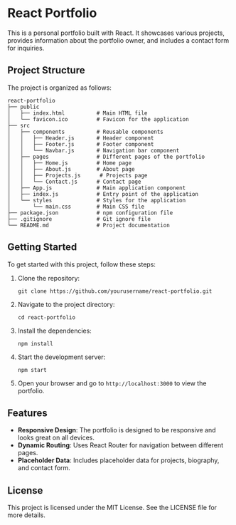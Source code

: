 # React Portfolio

This is a personal portfolio built with React. It showcases various projects, provides information about the portfolio owner, and includes a contact form for inquiries.

## Project Structure

The project is organized as follows:

```
react-portfolio
├── public
│   ├── index.html          # Main HTML file
│   └── favicon.ico         # Favicon for the application
├── src
│   ├── components          # Reusable components
│   │   ├── Header.js       # Header component
│   │   ├── Footer.js       # Footer component
│   │   └── Navbar.js       # Navigation bar component
│   ├── pages               # Different pages of the portfolio
│   │   ├── Home.js         # Home page
│   │   ├── About.js        # About page
│   │   ├── Projects.js      # Projects page
│   │   └── Contact.js      # Contact page
│   ├── App.js              # Main application component
│   ├── index.js            # Entry point of the application
│   └── styles              # Styles for the application
│       └── main.css        # Main CSS file
├── package.json            # npm configuration file
├── .gitignore              # Git ignore file
└── README.md               # Project documentation
```

## Getting Started

To get started with this project, follow these steps:

1. Clone the repository:
   ```
   git clone https://github.com/yourusername/react-portfolio.git
   ```

2. Navigate to the project directory:
   ```
   cd react-portfolio
   ```

3. Install the dependencies:
   ```
   npm install
   ```

4. Start the development server:
   ```
   npm start
   ```

5. Open your browser and go to `http://localhost:3000` to view the portfolio.

## Features

- **Responsive Design**: The portfolio is designed to be responsive and looks great on all devices.
- **Dynamic Routing**: Uses React Router for navigation between different pages.
- **Placeholder Data**: Includes placeholder data for projects, biography, and contact form.

## License

This project is licensed under the MIT License. See the LICENSE file for more details.